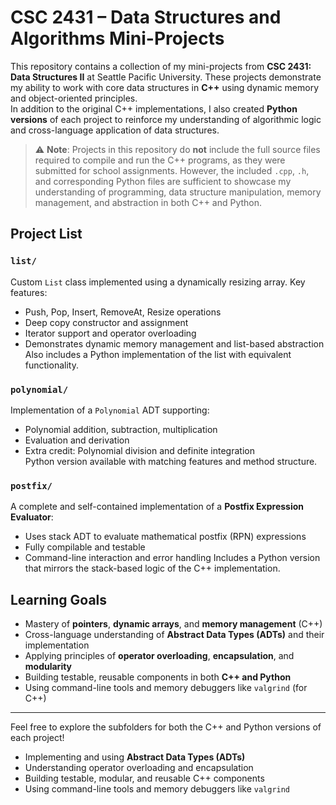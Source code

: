 # CSC 2431 – Data Structures and Algorithms Mini-Projects

This repository contains a collection of my mini-projects from **CSC 2431: Data Structures II** at Seattle Pacific University. These projects demonstrate my ability to work with core data structures in **C++** using dynamic memory and object-oriented principles.  
In addition to the original C++ implementations, I also created **Python versions** of each project to reinforce my understanding of algorithmic logic and cross-language application of data structures.

> ⚠ **Note**: Projects in this repository do **not** include the full source files required to compile and run the C++ programs, as they were submitted for school assignments. However, the included `.cpp`, `.h`, and corresponding Python files are sufficient to showcase my understanding of programming, data structure manipulation, memory management, and abstraction in both C++ and Python.

## Project List

### `list/`
Custom `List` class implemented using a dynamically resizing array. Key features:
- Push, Pop, Insert, RemoveAt, Resize operations  
- Deep copy constructor and assignment  
- Iterator support and operator overloading  
- Demonstrates dynamic memory management and list-based abstraction  
Also includes a Python implementation of the list with equivalent functionality.

### `polynomial/`
Implementation of a `Polynomial` ADT supporting:
- Polynomial addition, subtraction, multiplication  
- Evaluation and derivation  
- Extra credit: Polynomial division and definite integration  
Python version available with matching features and method structure.

### `postfix/`
A complete and self-contained implementation of a **Postfix Expression Evaluator**:
- Uses stack ADT to evaluate mathematical postfix (RPN) expressions  
- Fully compilable and testable  
- Command-line interaction and error handling
Includes a Python version that mirrors the stack-based logic of the C++ implementation.


## Learning Goals

- Mastery of **pointers**, **dynamic arrays**, and **memory management** (C++)
- Cross-language understanding of **Abstract Data Types (ADTs)** and their implementation
- Applying principles of **operator overloading**, **encapsulation**, and **modularity**
- Building testable, reusable components in both **C++ and Python**
- Using command-line tools and memory debuggers like `valgrind` (for C++)

---

Feel free to explore the subfolders for both the C++ and Python versions of each project!

- Implementing and using **Abstract Data Types (ADTs)**
- Understanding operator overloading and encapsulation
- Building testable, modular, and reusable C++ components
- Using command-line tools and memory debuggers like `valgrind`
